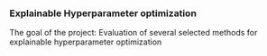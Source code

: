 ### Explainable Hyperparameter optimization

The goal of the project: Evaluation of several selected methods for explainable hyperparameter optimization
